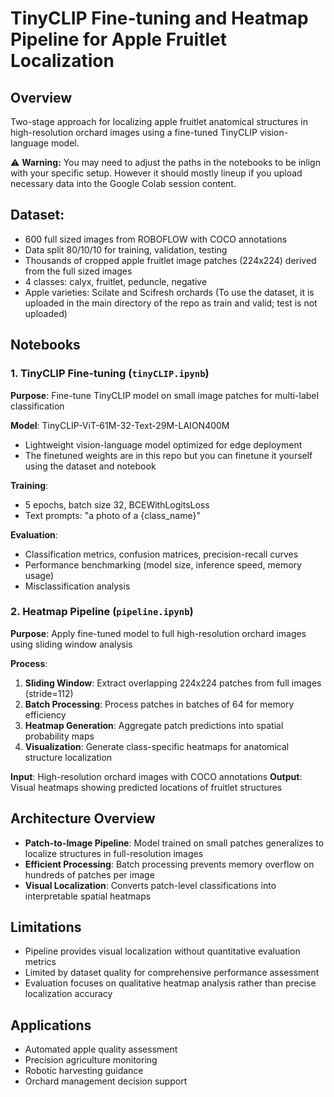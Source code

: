 # TinyCLIP Fine-tuning and Heatmap Pipeline for Apple Fruitlet Localization

## Overview
Two-stage approach for localizing apple fruitlet anatomical structures in high-resolution orchard images using a fine-tuned TinyCLIP vision-language model.

⚠️ **Warning:** You may need to adjust the paths in the notebooks to be inlign with your specific setup. However it should mostly lineup if you upload necessary data into the Google Colab session content.


## Dataset: 
- 600 full sized images from ROBOFLOW with COCO annotations
- Data split 80/10/10 for training, validation, testing
- Thousands of cropped apple fruitlet image patches (224x224) derived from the full sized images
- 4 classes: calyx, fruitlet, peduncle, negative
- Apple varieties: Scilate and Scifresh orchards
(To use the dataset, it is uploaded in the main directory of the repo as train and valid; test is not uploaded)

## Notebooks

### 1. TinyCLIP Fine-tuning (`tinyCLIP.ipynb`)
**Purpose**: Fine-tune TinyCLIP model on small image patches for multi-label classification

**Model**: TinyCLIP-ViT-61M-32-Text-29M-LAION400M
- Lightweight vision-language model optimized for edge deployment
- The finetuned weights are in this repo but you can finetune it yourself using the dataset and notebook

**Training**:
- 5 epochs, batch size 32, BCEWithLogitsLoss
- Text prompts: "a photo of a {class_name}"

**Evaluation**:
- Classification metrics, confusion matrices, precision-recall curves
- Performance benchmarking (model size, inference speed, memory usage)
- Misclassification analysis

### 2. Heatmap Pipeline (`pipeline.ipynb`)
**Purpose**: Apply fine-tuned model to full high-resolution orchard images using sliding window analysis

**Process**:
1. **Sliding Window**: Extract overlapping 224x224 patches from full images (stride=112)
2. **Batch Processing**: Process patches in batches of 64 for memory efficiency
3. **Heatmap Generation**: Aggregate patch predictions into spatial probability maps
4. **Visualization**: Generate class-specific heatmaps for anatomical structure localization

**Input**: High-resolution orchard images with COCO annotations
**Output**: Visual heatmaps showing predicted locations of fruitlet structures

## Architecture Overview
- **Patch-to-Image Pipeline**: Model trained on small patches generalizes to localize structures in full-resolution images
- **Efficient Processing**: Batch processing prevents memory overflow on hundreds of patches per image
- **Visual Localization**: Converts patch-level classifications into interpretable spatial heatmaps

## Limitations
- Pipeline provides visual localization without quantitative evaluation metrics
- Limited by dataset quality for comprehensive performance assessment
- Evaluation focuses on qualitative heatmap analysis rather than precise localization accuracy

## Applications
- Automated apple quality assessment
- Precision agriculture monitoring  
- Robotic harvesting guidance
- Orchard management decision support
